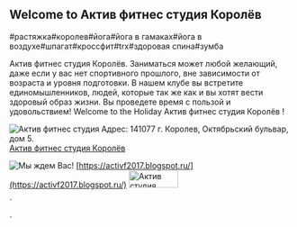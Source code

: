 ## Welcome to Актив фитнес студия Королёв 
#растяжка#королев#йога#йога в гамаках#йога в воздухе#шпагат#кроссфит#trx#здоровая спина#зумба

Актив фитнес студия Королёв. Заниматься может любой желающий, даже если у вас нет спортивного прошлого, 
вне зависимости от возраста и уровня подготовки. В нашем клубе вы встретите единомышленников,
людей, которые так же как и вы хотят вести здоровый образ жизни. Вы проведете время с пользой и удовольствием!
Welcome to the Holiday Актив фитнес студия Королёв !

![Актив фитнес студия Адрес: 141077 г. Королев, Октябрьский бульвар, дом 5.](https://4.bp.blogspot.com/-KkSoko-cfhU/WruOS-99z1I/AAAAAAAAAeE/2QfsRDoaVfA-iBaHdDpPTIr0vGot0OVhgCLcBGAs/s400/%25D1%2580%25D0%25B0%25D1%2581%25D1%2582%25D1%258F%25D0%25B6%25D0%25BA%25D0%25B0-ANIMATION.gif)
[Актив фитнес студия Королёв](https://activf2017.blogspot.ru/)

![Мы ждем Вас!](https://4.bp.blogspot.com/-Vozw--6GEa8/WraWA26N2bI/AAAAAAAAAU8/4e-lxnOtVRwejgg77jOfKKXkO4o7J1-IwCEwYBhgL/s1600/%25D0%2590%25D0%25BA%25D1%2582%25D0%25B8%25D0%25B2%2B%25D0%259A%25D0%25BE%25D1%2580%25D0%25BE%25D0%25BB%25D0%25B5%25D0%25B2.jpg)
[https://activf2017.blogspot.ru/](https://activf2017.blogspot.ru/)
<a href="https://activf2017.blogspot.ru/"><img alt="Актив студия фитнеса Королёв" src="https://goo.gl/gjB9GV" height="31" width="88" border="0" /></a>

`<script type="text/javascript">(function() {
  if (window.pluso)if (typeof window.pluso.start == "function") return;
  if (window.ifpluso==undefined) { window.ifpluso = 1;
    var d = document, s = d.createElement('script'), g = 'getElementsByTagName';
    s.type = 'text/javascript'; s.charset='UTF-8'; s.async = true;
    s.src = ('https:' == window.location.protocol ? 'https' : 'http')  + '://share.pluso.ru/pluso-like.js';
    var h=d[g]('body')[0];
    h.appendChild(s);
  }})();</script>
<div class="pluso" data-background="#ebebeb" data-options="small,square,line,horizontal,counter,theme=04" data-services="vkontakte,odnoklassniki,facebook,twitter,google,pinterest,moimir,tumblr,instapaper" data-url="https://github.com/activf2017" data-title="Актив фитнес студия Королёв " data-user="28998317"></div>`

